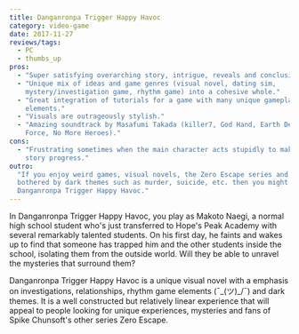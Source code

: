 ```yaml
---
title: Danganronpa Trigger Happy Havoc
category: video-game
date: 2017-11-27
reviews/tags:
  - PC
  - thumbs_up
pros:
  - "Super satisfying overarching story, intrigue, reveals and conclusion."
  - "Unique mix of ideas and game genres (visual novel, dating sim,
    mystery/investigation game, rhythm game) into a cohesive whole."
  - "Great integration of tutorials for a game with many unique gameplay
    elements."
  - "Visuals are outrageously stylish."
  - "Amazing soundtrack by Masafumi Takada (killer7, God Hand, Earth Defense
    Force, No More Heroes)."
cons:
  - "Frustrating sometimes when the main character acts stupidly to make the
    story progress."
outro:
  "If you enjoy weird games, visual novels, the Zero Escape series and are not
  bothered by dark themes such as murder, suicide, etc. then you might enjoy
  Danganronpa Trigger Happy Havoc."
---
```


In Danganronpa Trigger Happy Havoc, you play as Makoto Naegi, a normal high
school student who's just transferred to Hope's Peak Academy with several
remarkably talented students. On his first day, he faints and wakes up to find
that someone has trapped him and the other students inside the school, isolating
them from the outside world. Will they be able to unravel the mysteries that
surround them?

Danganronpa Trigger Happy Havoc is a unique visual novel with a emphasis on
investigations, relationships, rhythm game elements (¯\_(ツ)\_/¯) and dark
themes. It is a well constructed but relatively linear experience that will
appeal to people looking for unique experiences, mysteries and fans of Spike
Chunsoft's other series Zero Escape.
